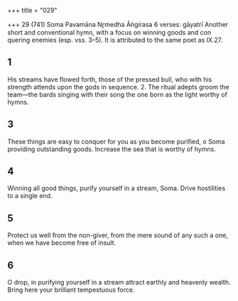 +++
title = "029"

+++
29 (741) Soma Pavamāna
Nr̥medha  Āṅgirasa
6 verses: gāyatrī
Another short and conventional hymn, with a focus on winning goods and con quering enemies (esp. vss. 3–5). It is attributed to the same poet as IX.27.
## 1
His streams have flowed forth, those of the pressed bull, who with his  strength
attends upon the gods in sequence. 2. The ritual adepts groom the team—the bards singing with their song the one born as the light worthy of hymns.
## 3
These things are easy to conquer for you as you become purified, o Soma  providing outstanding goods.
Increase the sea that is worthy of hymns.
## 4
Winning all good things, purify yourself in a stream, Soma.
Drive hostilities to a single end.
## 5
Protect us well from the non-giver, from the mere sound of any such a one, when we have become free of insult.
## 6
O drop, in purifying yourself in a stream attract earthly and heavenly  wealth.
Bring here your brilliant tempestuous force.